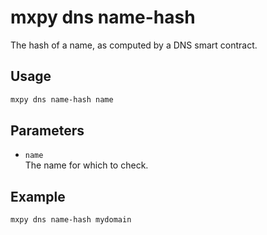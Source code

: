 # mxpy dns name-hash

The hash of a name, as computed by a DNS smart contract.

## Usage

```bash
mxpy dns name-hash name
```

## Parameters

- `name`  
  The name for which to check.

## Example

```bash
mxpy dns name-hash mydomain
